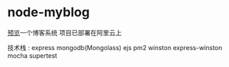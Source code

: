 # node-myblog

[预览](http://47.91.156.35:3000)一个博客系统
项目已部署在阿里云上

技术栈 : express mongodb(Mongolass) ejs pm2 winston express-winston mocha supertest
